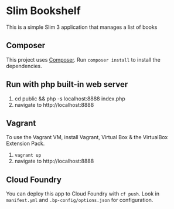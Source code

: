 # Slim Bookshelf

This is a simple Slim 3 application that manages a list of books

## Composer

This project uses [Composer](https://getcomposer.org). Run `composer install` to install the dependencies.

## Run with php built-in web server

1. cd public && php -s localhost:8888 index.php
2. navigate to http://localhost:8888

## Vagrant

To use the Vagrant VM, install Vagrant, Virtual Box & the VirtualBox Extension
Pack. 

1. `vagrant up`
2. navigate to http://localhost:8888


## Cloud Foundry

You can deploy this app to Cloud Foundry with `cf push`. Look in `manifest.yml` and `.bp-config/options.json` for configuration.

